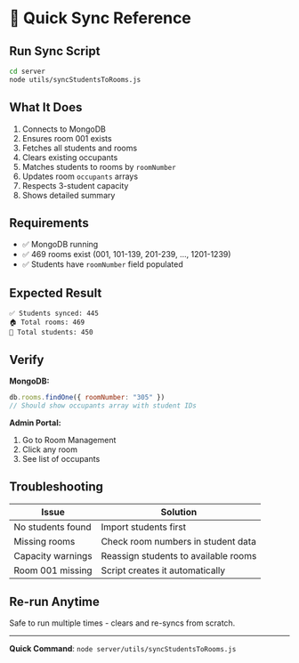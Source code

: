 # 🚀 Quick Sync Reference

## Run Sync Script
```bash
cd server
node utils/syncStudentsToRooms.js
```

## What It Does
1. Connects to MongoDB
2. Ensures room 001 exists
3. Fetches all students and rooms
4. Clears existing occupants
5. Matches students to rooms by `roomNumber`
6. Updates room `occupants` arrays
7. Respects 3-student capacity
8. Shows detailed summary

## Requirements
- ✅ MongoDB running
- ✅ 469 rooms exist (001, 101-139, 201-239, ..., 1201-1239)
- ✅ Students have `roomNumber` field populated

## Expected Result
```
✅ Students synced: 445
🏠 Total rooms: 469
👥 Total students: 450
```

## Verify
**MongoDB:**
```javascript
db.rooms.findOne({ roomNumber: "305" })
// Should show occupants array with student IDs
```

**Admin Portal:**
1. Go to Room Management
2. Click any room
3. See list of occupants

## Troubleshooting

| Issue | Solution |
|-------|----------|
| No students found | Import students first |
| Missing rooms | Check room numbers in student data |
| Capacity warnings | Reassign students to available rooms |
| Room 001 missing | Script creates it automatically |

## Re-run Anytime
Safe to run multiple times - clears and re-syncs from scratch.

---

**Quick Command**: `node server/utils/syncStudentsToRooms.js`

